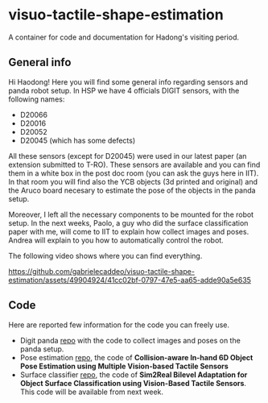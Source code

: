 # visuo-tactile-shape-estimation
A container for code and documentation for Hadong's visiting period.

## General info

Hi Haodong! Here you will find some general info regarding sensors and panda robot setup.
In HSP we have 4 officials DIGIT sensors, with the following names:

- D20066
- D20016
- D20052
- D20045 (which has some defects)

All these sensors (except for D20045) were used in our latest paper (an extension submitted to T-RO).
These sensors are available and you can find them in a white box in the post doc room (you can ask the guys here in IIT). In that room you will find also the YCB objects (3d printed and original) and the Aruco board necesary to estimate the pose of the objects in the panda setup.

Moreover, I left all the necessary components to be mounted for the robot setup. In the next weeks, Paolo, a guy who did the surface classification paper with me, will come to IIT to explain how collect images and poses. Andrea will explain to you how to automatically control the robot.

The following video shows where you can find everything.


https://github.com/gabrielecaddeo/visuo-tactile-shape-estimation/assets/49904924/41cc02bf-0797-47e5-aa65-adde90a5e635





## Code
Here are reported few information for the code you can freely use.

- Digit panda [repo](https://github.com/gabrielecaddeo/digit-panda/tree/main) with the code to collect images and poses on the panda setup.
- Pose estimation [repo](https://github.com/hsp-iit/multi-tactile-6d-estimation), the code of  **Collision-aware In-hand 6D Object Pose Estimation using Multiple Vision-based Tactile Sensors**
- Surface classifier [repo](https://github.com/hsp-iit/sim2real-surface-classification), the code of **Sim2Real  Bilevel Adaptation for Object Surface Classification using Vision-Based Tactile Sensors**. This code will be available from next week.
